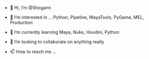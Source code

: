 - 👋 Hi, I’m @Shogann

- 👀 I’m interested in ... Python, Pipeline, MayaTools, PyGame, MEL, Production

- 🌱 I’m currently learning Maya, Nuke, Houdini, Python

- 💞️ I’m looking to collaborate on anything really

- 📫 How to reach me ...

<!---
Shogann/Shogann is a ✨ special ✨ repository because its `README.md` (this file) appears on your GitHub profile.
You can click the Preview link to take a look at your changes.
--->
